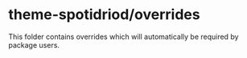# theme-spotidriod/overrides

This folder contains overrides which will automatically be required by package users.
